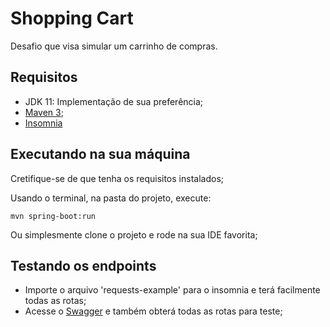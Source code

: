 # Shopping Cart

Desafio que visa simular um carrinho de compras.

## Requisitos

- JDK 11: Implementação de sua preferência;
- [Maven 3](https://maven.apache.org);
- [Insomnia](https://insomnia.rest/)


## Executando na sua máquina

Cretifique-se de que tenha os requisitos instalados;

Usando o terminal, na pasta do projeto, execute:

```shell
mvn spring-boot:run
```

Ou simplesmente clone o projeto e rode na sua IDE favorita;


## Testando os endpoints

- Importe o arquivo 'requests-example' para o insomnia e terá facilmente todas as rotas;
- Acesse o [Swagger](http://localhost:8080/swagger-ui.html) e também obterá todas as rotas para teste;
